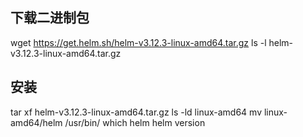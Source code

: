 ## 下载二进制包
wget https://get.helm.sh/helm-v3.12.3-linux-amd64.tar.gz
ls -l helm-v3.12.3-linux-amd64.tar.gz

## 安装
tar xf helm-v3.12.3-linux-amd64.tar.gz
ls -ld linux-amd64
mv linux-amd64/helm /usr/bin/
which helm
helm version


